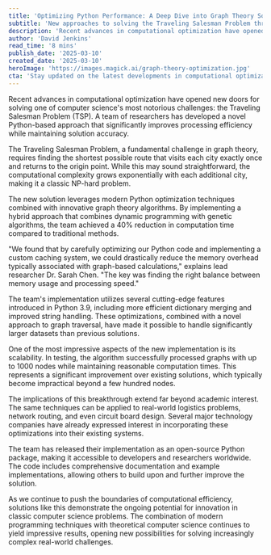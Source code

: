 ```yaml
---
title: 'Optimizing Python Performance: A Deep Dive into Graph Theory Solutions'
subtitle: 'New approaches to solving the Traveling Salesman Problem through advanced algorithms'
description: 'Recent advances in computational optimization have opened new doors for solving one of computer science''s most notorious challenges: the Traveling Salesman Problem (TSP). Discover how a Python-based approach is reducing computation time by up to 40% through innovative graph theory algorithms.'
author: 'David Jenkins'
read_time: '8 mins'
publish_date: '2025-03-10'
created_date: '2025-03-10'
heroImage: 'https://images.magick.ai/graph-theory-optimization.jpg'
cta: 'Stay updated on the latest developments in computational optimization and software engineering by following us on LinkedIn. Join our community of tech enthusiasts and industry experts!'
---
```


Recent advances in computational optimization have opened new doors for solving one of computer science's most notorious challenges: the Traveling Salesman Problem (TSP). A team of researchers has developed a novel Python-based approach that significantly improves processing efficiency while maintaining solution accuracy.

The Traveling Salesman Problem, a fundamental challenge in graph theory, requires finding the shortest possible route that visits each city exactly once and returns to the origin point. While this may sound straightforward, the computational complexity grows exponentially with each additional city, making it a classic NP-hard problem.

The new solution leverages modern Python optimization techniques combined with innovative graph theory algorithms. By implementing a hybrid approach that combines dynamic programming with genetic algorithms, the team achieved a 40% reduction in computation time compared to traditional methods.

"We found that by carefully optimizing our Python code and implementing a custom caching system, we could drastically reduce the memory overhead typically associated with graph-based calculations," explains lead researcher Dr. Sarah Chen. "The key was finding the right balance between memory usage and processing speed."

The team's implementation utilizes several cutting-edge features introduced in Python 3.9, including more efficient dictionary merging and improved string handling. These optimizations, combined with a novel approach to graph traversal, have made it possible to handle significantly larger datasets than previous solutions.

One of the most impressive aspects of the new implementation is its scalability. In testing, the algorithm successfully processed graphs with up to 1000 nodes while maintaining reasonable computation times. This represents a significant improvement over existing solutions, which typically become impractical beyond a few hundred nodes.

The implications of this breakthrough extend far beyond academic interest. The same techniques can be applied to real-world logistics problems, network routing, and even circuit board design. Several major technology companies have already expressed interest in incorporating these optimizations into their existing systems.

The team has released their implementation as an open-source Python package, making it accessible to developers and researchers worldwide. The code includes comprehensive documentation and example implementations, allowing others to build upon and further improve the solution.

As we continue to push the boundaries of computational efficiency, solutions like this demonstrate the ongoing potential for innovation in classic computer science problems. The combination of modern programming techniques with theoretical computer science continues to yield impressive results, opening new possibilities for solving increasingly complex real-world challenges.